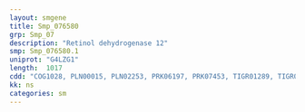 ```yaml
---
layout: smgene
title: Smp_076580
grp: Smp_07
description: "Retinol dehydrogenase 12"
smp: Smp_076580.1
uniprot: "G4LZG1"
length:  1017
cdd: "COG1028, PLN00015, PLN02253, PRK06197, PRK07453, TIGR01289, TIGR01963, cd05327, cl21454, pfam00106, pfam08659"
kk: ns
categories: sm
---
```

